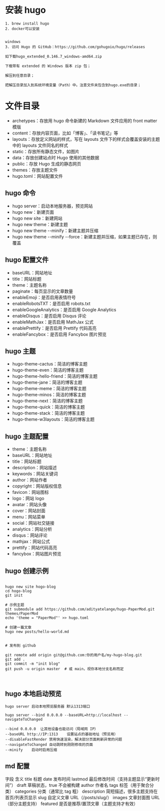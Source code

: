 # 安装 hugo

```shell
1. brew install hugo
2. docker可以安装


windows
3. 访问 Hugo 的 GitHub：https://github.com/gohugoio/hugo/releases

如下载hugo_extended_0.146.7_windows-amd64.zip

下载带有 extended 的 Windows 版本 zip 包；

解压到任意目录；

把解压目录加入到系统环境变量（Path）中。注意文件夹包含到hugo.exe的目录；
```

# 文件目录

- archetypes：存放用 hugo 命令新建的 Markdown 文件应用的 front matter 模版
- content：存放内容页面，比如「博客」、「读书笔记」等
- layouts：存放定义网站的样式，写在 layouts 文件下的样式会覆盖安装的主题中的 layouts 文件同名的样式
- static：存放所有静态文件，如图片
- data：存放创建站点时 Hugo 使用的其他数据
- public：存放 Hugo 生成的静态网页
- themes：存放主题文件
- hugo.toml：网站配置文件

## hugo 命令

- hugo server：启动本地服务器，预览网站
- hugo new：新建页面
- hugo new site：新建网站
- hugo new theme：新建主题
- hugo new theme --minify：新建主题并压缩
- hugo new theme --minify --force：新建主题并压缩，如果主题已存在，则覆盖

## hugo 配置文件

- baseURL：网站地址
- title：网站标题
- theme：主题名称
- paginate：每页显示的文章数量
- enableEmoji：是否启用表情符号
- enableRobotsTXT：是否启用 robots.txt
- enableGoogleAnalytics：是否启用 Google Analytics
- enableDisqus：是否启用 Disqus 评论
- enableMathJax：是否启用 MathJax 公式
- enablePrettify：是否启用 Prettify 代码高亮
- enableFancybox：是否启用 Fancybox 图片预览

## hugo 主题

- hugo-theme-cactus：简洁的博客主题
- hugo-theme-even：简洁的博客主题
- hugo-theme-hello-friend：简洁的博客主题
- hugo-theme-jane：简洁的博客主题
- hugo-theme-meme：简洁的博客主题
- hugo-theme-minos：简洁的博客主题
- hugo-theme-next：简洁的博客主题
- hugo-theme-quick：简洁的博客主题
- hugo-theme-stack：简洁的博客主题
- hugo-theme-w3layouts：简洁的博客主题

## hugo 主题配置

- theme：主题名称
- baseURL：网站地址
- title：网站标题
- description：网站描述
- keywords：网站关键词
- author：网站作者
- copyright：网站版权信息
- favicon：网站图标
- logo：网站 logo
- avatar：网站头像
- cover：网站封面
- menu：网站菜单
- social：网站社交链接
- analytics：网站分析
- disqus：网站评论
- mathjax：网站公式
- prettify：网站代码高亮
- fancybox：网站图片预览

## hugo 创建示例

```shell

hugo new site hogo-blog
cd hogo-blog
git init

# 示例主题
git submodule add https://github.com/adityatelange/hugo-PaperMod.git themes/PaperMod
echo 'theme = "PaperMod"' >> hugo.toml

# 创建一篇文章
hugo new posts/hello-world.md


# 发布到 github

git remote add origin git@github.com:你的用户名/my-hugo-blog.git
git add .
git commit -m "init blog"
git push -u origin master  # 或 main，视你本地分支名称而定



```

## hugo 本地启动预览

```shell
hugo server	启动本地预览服务器 默认1313端口

hugo server --bind 0.0.0.0 --baseURL=http://localhost --navigateToChanged

--bind 0.0.0.0	让其他设备也能访问（局域网 IP）
--baseURL http://IP:1313	设置站点的基础地址（预览用）
--disableFastRender	禁用快速渲染，解决部分页面刷新异常的问题
--navigateToChanged	自动跳转到刚刚修改的页面
--minify	启动时启用压缩
```

## md 配置

字段 含义
title 标题
date 发布时间
lastmod 最后修改时间（支持主题显示“更新时间”）
draft 草稿状态，true 不会被构建
author 作者名
tags 标签（用于聚合分类）
categories 分类（通常比 tag 粗）
description 简短描述，很多主题支持在首页/列表页显示
slug 自定义文章 URL（/posts/slug/）
images 文章封面图 URL（部分主题支持）
featured 是否是推荐/置顶文章（主题支持才有效）
